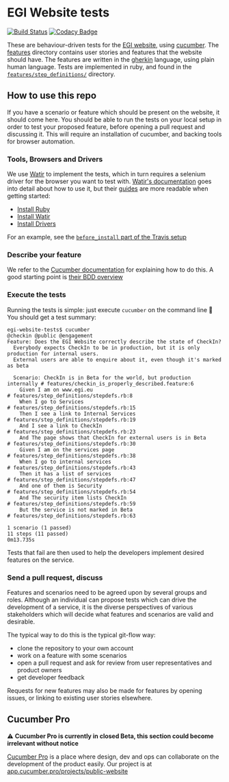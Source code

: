 # EGI Website tests

[![Build Status](https://travis-ci.org/EGI-Foundation/EGI-website-tests.svg?branch=master)](https://travis-ci.org/EGI-Foundation/EGI-website-tests) [![Codacy Badge](https://api.codacy.com/project/badge/Grade/d6a36ccb73d54709a9e09e56ed134940)](https://app.codacy.com/app/brucellino/EGI-website-tests?utm_source=github.com&utm_medium=referral&utm_content=EGI-Foundation/EGI-website-tests&utm_campaign=Badge_Grade_Settings)

These are behaviour-driven tests for the [EGI website](https://egi.eu), using [cucumber](https://docs.cucumber.io/).
The [features](/features) directory contains user stories and features that the website should have.
The features are written in the [gherkin](https://docs.cucumber.io/gherkin/) language, using plain human language.
Tests are implemented in ruby, and found in the [`features/step_definitions/`](/features/step_definitions/) directory.

## How to use this repo

If you have a scenario or feature which should be present on the website, it should come here.
You should be able to run the tests on your local setup in order to test your proposed feature, before opening a pull request and discussing it.
This will require an installation of cucumber, and backing tools for browser automation.

### Tools, Browsers and Drivers

We use [Watir](https://watir.com) to implement the tests, which in turn requires a selenium driver for the browser you want to test with.
[Watir's documentation](www.rubydoc.info/gems/watir/) goes into detail about how to use it, but their [guides](http://watir.com/guides/) are more readable when getting started:

  - [Install Ruby](http://watir.com/guides/ruby/)
  - [Install Watir](http://watir.com/guides/installation/)
  - [Install Drivers](http://watir.com/guides/drivers/)

For an example, see the [`before_install` part of the Travis setup](/.travis.yml)

### Describe your feature

We refer to the [Cucumber documentation](https://docs.cucumber.io) for explaining how to do this.
A good starting point is [their BDD overview](https://docs.cucumber.io/guides/overview/)

### Execute the tests

Running the tests is simple: just execute `cucumber` on the command line :tada:
You should get a test summary:

```
egi-website-tests$ cucumber
@checkin @public @engagement
Feature: Does the EGI Website correctly describe the state of CheckIn?
  Everybody expects CheckIn to be in production, but it is only production for internal users.
  External users are able to enquire about it, even though it's marked as beta

  Scenario: CheckIn is in Beta for the world, but production internally # features/checkin_is_properly_described.feature:6
    Given I am on www.egi.eu                                            # features/step_definitions/stepdefs.rb:8
    When I go to Services                                               # features/step_definitions/stepdefs.rb:15
    Then I see a link to Internal Services                              # features/step_definitions/stepdefs.rb:19
    And I see a link to CheckIn                                         # features/step_definitions/stepdefs.rb:23
    And The page shows that CheckIn for external users is in Beta       # features/step_definitions/stepdefs.rb:30
    Given I am on the services page                                     # features/step_definitions/stepdefs.rb:38
    When I go to internal services                                      # features/step_definitions/stepdefs.rb:43
    Then it has a list of services                                      # features/step_definitions/stepdefs.rb:47
    And one of them is Security                                         # features/step_definitions/stepdefs.rb:54
    And The security item lists CheckIn                                 # features/step_definitions/stepdefs.rb:59
    But the service is not marked in Beta                               # features/step_definitions/stepdefs.rb:63

1 scenario (1 passed)
11 steps (11 passed)
0m13.735s
```

Tests that fail are then used to help the developers implement desired features on the service.

### Send a pull request, discuss

Features and scenarios need to be agreed upon by several groups and roles. Although an individual can propose tests which can drive the development of a service, it is the diverse perspectives of various stakeholders which will decide what features and scenarios are valid and desirable.

The typical way to do this is the typical git-flow way:

 - clone the repository to your own account
 - work on a feature with some scenarios
 - open a pull request and ask for review from user representatives and product owners
 - get developer feedback

Requests for new features may also be made for features by opening issues, or linking to existing user stories elsewhere.

## Cucumber Pro

⚠️ **Cucumber Pro is currently in closed Beta, this section could become irrelevant without notice**

[Cucumber Pro](https://cucumber.io/pro) is a place where design, dev and ops can collaborate on the development of the product easily. Our project is at [app.cucumber.pro/projects/public-website](https://app.cucumber.pro/projects/public-website/documents/branch/master)
